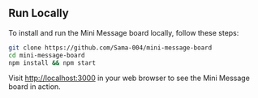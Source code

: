 ## Run Locally

To install and run the Mini Message board locally, follow these steps:

```bash
git clone https://github.com/Sama-004/mini-message-board
cd mini-message-board
npm install && npm start
```

Visit [http://localhost:3000](http://localhost:3000) in your web browser to see the Mini Message board in action.

